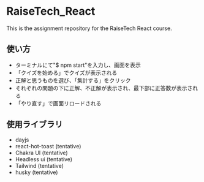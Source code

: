 # RaiseTech_React
This is the assignment repository for the RaiseTech React course.

## 使い方
- ターミナルにて"$ npm start"を入力し、画面を表示
- 「クイズを始める」でクイズが表示される
- 正解と思うものを選び、「集計する」をクリック
- それぞれの問題の下に正解、不正解が表示され、最下部に正答数が表示される
- 「やり直す」で画面リロードされる

## 使用ライブラリ
- dayjs
- react-hot-toast (tentative)
- Chakra UI (tentative)
- Headless ui (tentative)
- Tailwind (tentative)
- husky (tentative)